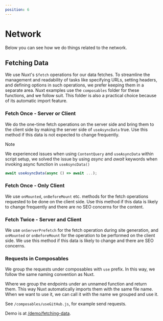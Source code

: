 ```yaml
---
position: 6
---
```


# Network

Below you can see how we do things related to the network.

## Fetching Data

We use Nuxt's `$fetch` operations for our data fetches. To streamline the
management and readability of tasks like specifying URLs, setting headers, and
defining options in such operations, we prefer keeping them in a separate area.
Nuxt examples use the `composables` folder for these functions, and we follow
suit. This folder is also a practical choice because of its automatic import
feature.

### Fetch Once - Server or Client

We do the one-time fetch operations on the server side and bring them to the
client side by making the server side of `useAsyncData` true. Use this method if
this data is not expected to change frequently.

> [!NOTE]
>
> We experienced issues when using `ContentQuery` and `useAsyncData` within
> script setup, we solved the issue by using _async_ and _await_ keywords when
>invoking async function in `useAsyncData()`
>
> ```javascript
> await useAsyncData(async () => await ...);
> ```

### Fetch Once - Only Client

We use `onMounted`, `onBeforeMount` etc. methods for the fetch operations
requested to be done on the client side. Use this method if this data is likely
to change frequently and there are no SEO concerns for the content.

### Fetch Twice - Server and Client

We use `onServerPrefetch` for the fetch operation during site generation, and
`onMounted` or `onBeforeMount` for the operation to be performed on the client
side. We use this method if this data is likely to change and there are SEO
concerns.

### Requests in Composables

We group the requests under composables with `use` prefix. In this way, we
follow the same naming convention as Nuxt.

Where we group the endpoints under an unnamed function and return them. This way
Nuxt automatically imports them with the same file name. When we want to use it,
we can call it with the name we grouped and use it.

See `/composables/useGitHub.js`, for example send requests.

Demo is at [/demo/fetching-data](/demo/fetching-data/).
